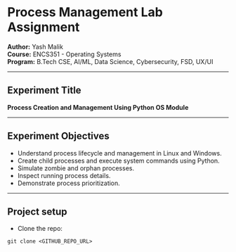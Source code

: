 # Process Management Lab Assignment

**Author:** Yash Malik  
**Course:** ENCS351 - Operating Systems  
**Program:** B.Tech CSE, AI/ML, Data Science, Cybersecurity, FSD, UX/UI  

---

## Experiment Title
**Process Creation and Management Using Python OS Module**

---

## Experiment Objectives

- Understand process lifecycle and management in Linux and Windows.  
- Create child processes and execute system commands using Python.  
- Simulate zombie and orphan processes.  
- Inspect running process details.  
- Demonstrate process prioritization.

---

## Project setup

- Clone the repo:
```
git clone <GITHUB_REPO_URL>
```



